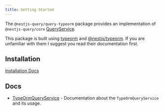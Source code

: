 ```yaml
---
title: Getting Started
---
```


The `@nestjs-query/query-typeorm` package provides an implementation of `@nestjs-query/core` [QueryService](../concepts/services).

This package is built using [typeorm](https://typeorm.io/#/) and [@nestjs/typeorm](https://docs.nestjs.com/techniques/database#typeorm-integration). If you are unfamiliar with them I suggest you read their documentation first. 

## Installation

[Installation Docs](../introduction/install#nestjs-queryquery-typeorm)

## Docs

* [TypeOrmQueryService](./services) - Documentation about the `TypeOrmQueryService` and its usage.
